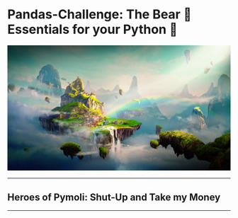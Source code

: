 # Pandas-Challenge: The Bear 🐼 Essentials for your Python 🐍

![Fantasy](Images/Fantasy.png "Heroes of Pymoli")

---
## Heroes of Pymoli: Shut-Up and Take my Money
---


